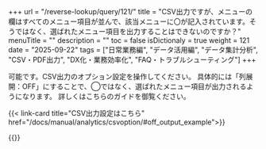 +++
url = "/reverse-lookup/query/121/"
title = "CSV出力ですが、メニューの欄はすべてのメニュー項目が並んで、該当メニューに〇が記入されています。そうではなく、選ばれたメニュー項目を出力することはできないのですか？"
menuTitle = ""
description = ""
toc = false
isDictionaly = true
weight = 121
date = "2025-09-22"
tags = ["日常業務編", "データ活用編", "データ集計分析", "CSV・PDF出力", "DX化・業務効率化", "FAQ・トラブルシューティング"]
+++

可能です。CSV出力のオプション設定を操作してください。
具体的には「列展開：OFF」にすることで、◯ではなく、選ばれたメニュー項目が出力されるようになります。
詳しくはこちらのガイドを御覧ください。

{{< link-card title="CSV出力設定はこちら"  href="/docs/manual/analytics/csvoption/#off_output_example">}}

{{<iTablet filename="p1" msg="" alice="ok">}}
